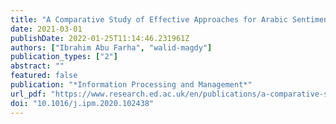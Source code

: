 ```yaml
---
title: "A Comparative Study of Effective Approaches for Arabic Sentiment Analysis"
date: 2021-03-01
publishDate: 2022-01-25T11:14:46.231961Z
authors: ["Ibrahim Abu Farha", "walid-magdy"]
publication_types: ["2"]
abstract: ""
featured: false
publication: "*Information Processing and Management*"
url_pdf: "https://www.research.ed.ac.uk/en/publications/a-comparative-study-of-effective-approaches-for-arabic-sentiment-"
doi: "10.1016/j.ipm.2020.102438"
---
```


